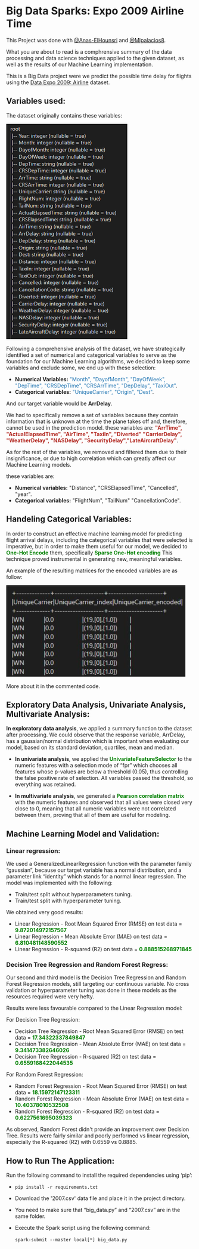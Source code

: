# Big Data Sparks: Expo 2009 Airline Time
This Project was done with [@Anas-ElHounsri](https://github.com/Anas-Elhounsri) and [@Mlpalacios8](https://github.com/Mlpalacios8).

What you are about to read is a comphrensive summary of the data processing and data science techniques applied to the given dataset, as well as the results of our Machine Learning implementation.

This is a Big Data project were we predict the possible time delay for flights using the [Data Expo 2009: Airline](https://dataverse.harvard.edu/dataset.xhtml?persistentId=doi:10.7910/DVN/HG7NV7) dataset.
## Variables used:
The dataset originally contains these variables:

![Alt Text](variables.png)

Following a comprehensive analysis of the dataset, we have strategically identified a set of numerical and categorical variables to serve as the foundation for our Machine Learning algorithms, we decided to keep some variables and exclude some, we end up with these selection:

* __Numerical Variables:__ <span style="color: #2276b3;">"Month", "DayofMonth", "DayOfWeek", "DepTime", "CRSDepTime", "CRSArrTime", "DepDelay", "TaxiOut"</span>.
* __Categorical variables:__  <span style="color: #2276b3;">"UniqueCarrier", "Origin", "Dest"</span>.

And our target variable would be __ArrDelay__.

We had to specifically remove a set of variables because they contain information that is unknown at the time the plane takes off and, therefore, cannot be used in the prediction model. 
these variables are: <span style="color: #b32922;">__"ArrTime", "ActualElapsedTime", "AirTime", "TaxiIn", "Diverted" "CarrierDelay", "WeatherDelay", "NASDelay", "SecurityDelay","LateAircraftDelay"__</span>.

As for the rest of the variables, we removed and filtered them due to their insignificance, or due to high correlation which can greatly affect our Machine Learning models.

these variables are:

* __Numerical variables:__ "Distance", "CRSElapsedTime", "Cancelled", "year".
* __Categorical variables:__ "FlightNum", "TailNum" "CancellationCode".


## Handeling Categorical Variables:

In order to construct an effective machine learning model for predicting flight arrival delays, including the
categorical variables that were selected is imperative, but in order to make them useful for our model, we
decided to <span style="color: green;">__One-Hot Encode__</span> them, specifically <span style="color: green;">__Sparse One-Hot encoding__</span> This technique proved
instrumental in generating new, meaningful variables. 

An example of the resulting matrices for the encoded variables are as follow:

![Alt Text](OneHotEncoder.png)

More about it in the commented code.

## Exploratory Data Analysis, Univariate Analysis, Multivariate Analysis:

__In exploratory data analysis__, we applied a summary function to the dataset after processing. We could
observe that the response variable, ArrDelay, has a gaussian/normal distribution which is important when
evaluating our model, based on its standard deviation, quartiles, mean and median.
* __In univariate analysis__, we applied the <span style="color: green;">__UnivariateFeatureSelector__</span> to the numeric features with a
selection mode of “fpr” which chooses all features whose p-values are below a threshold (0.05),
thus controlling the false positive rate of selection. All variables passed the threshold, so
everything was retained.

* __In multivariate analysis__, we generated a <span style="color: green;">__Pearson correlation matrix__</span> with the numeric features
and observed that all values were closed very close to 0, meaning that all numeric variables were
not correlated between them, proving that all of them are useful for modeling.

## Machine Learning Model and Validation:
### Linear regression:
We used a GeneralizedLinearRegression function with the parameter family “gaussian”, because
our target variable has a normal distribution, and a parameter link “identity” which stands for a normal
linear regression. The model was implemented with the following: 

* Train/test split without hyperparameters tuning. 
* Train/test split with hyperparameter tuning. 

We obtained very good results:
* Linear Regression - Root Mean Squared Error (RMSE) on test data = <span style="color: green;">__9.872014972157567__</span>
* Linear Regression - Mean Absolute Error (MAE) on test data = <span style="color: green;">__6.810481148590552__</span>
* Linear Regression - R-squared (R2) on test data = <span style="color: green;">__0.888515268971845__</span>

### Decision Tree Regression and Random Forest Regress:

Our second and third model is the Decision Tree Regression and Random Forest Regression models, still
targeting our continuous variable. No cross validation or hyperparameter tuning was done in these models
as the resources required were very hefty.

Results were less favourable compared to the Linear Regression model:

For Decision Tree Regression:

* Decision Tree Regression - Root Mean Squared Error (RMSE) on test data = <span style="color: green;">__17.34322337849847__</span>
* Decision Tree Regression - Mean Absolute Error (MAE) on test data = <span style="color: green;">__9.341473382646026__</span>
* Decision Tree Regression - R-squared (R2) on test data = <span style="color: green;">__0.6559168422044535__</span>

For Random Forest Regression:

* Random Forest Regression - Root Mean Squared Error (RMSE) on test data = <span style="color: green;">__18.15972147123311__</span>
* Random Forest Regression - Mean Absolute Error (MAE) on test data = <span style="color: green;">__10.40378010532508__</span>
* Random Forest Regression - R-squared (R2) on test data = <span style="color: green;">__0.6227561695039323__</span>

As observed, Random Forest didn't provide an improvement over Decision Tree. Results were fairly
similar and poorly performed vs linear regression, especially the R-squared (R2) with 0.6559 vs 0.8885.

## How to Run The Application:
Run the following command to install the required dependencies using ‘pip’:

* `pip install -r requirements.txt`
  
* Download the '2007.csv' data file and place it in the project directory.
  
* You need to make sure that “big_data.py” and “2007.csv” are in the same folder.
  
* Execute the Spark script using the following command:
    
    `spark-submit --master local[*] big_data.py`
